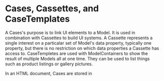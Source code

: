 # Cases, Cassettes, and CaseTemplates

A Cases's purpose is to link UI elements to a Model. It is used in combination with Cassettes to build UI systems. A Cassette represents a single interest on a particalar set of Model's data property, typically one property, but there is no restriction on which data properties a Cassette has access to. CaseTempletes are used with ModelContainers to show the result of multiple Models all at one time. They can be used to list things such as product listings or gallery pictures.   

In an HTML document, Cases are stored in <template> elements, which are then parsed by the CaseConstuctor to create a CaseSkeleton. Think of a CaseSkeleton as the basic framework with which a Model's data will fill out with actual content.  

If you are using the complete



## Extending Cases and Cassettes

Wick provides a special type of Case class called CustomCase, which can be used to expand the functions of a Case types.

```JavaScript
import {CustomCase} from "wick"

MyCase extends CustomCase{
	constructor(Parent, HTMLElement, Data, Presets){ // <- if you use a constructor, make sure to pass these values to the super constructor.
		super(Parent, HTMLElement, Data, Presets)

	}
}
```

Cassettes can be extended in a similar manner

```JavaScript
import {Cassette} from "wick"

MyCassette extends Cassette{
	constructor(Parent, HTMLElement, Data, Presets){ // <- if you use a constructor, make sure to pass these values to the super constructor.
		super(Parent, HTMLElement, Data, Presets)

	}
}
```